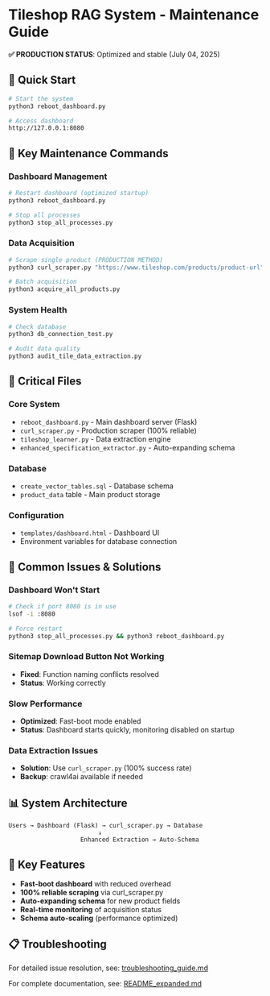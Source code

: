 # Tileshop RAG System - Maintenance Guide

**✅ PRODUCTION STATUS**: Optimized and stable (July 04, 2025)

## 🚀 Quick Start

```bash
# Start the system
python3 reboot_dashboard.py

# Access dashboard
http://127.0.0.1:8080
```

## 🔧 Key Maintenance Commands

### Dashboard Management
```bash
# Restart dashboard (optimized startup)
python3 reboot_dashboard.py

# Stop all processes
python3 stop_all_processes.py
```

### Data Acquisition
```bash
# Scrape single product (PRODUCTION METHOD)
python3 curl_scraper.py "https://www.tileshop.com/products/product-url"

# Batch acquisition
python3 acquire_all_products.py
```

### System Health
```bash
# Check database
python3 db_connection_test.py

# Audit data quality
python3 audit_tile_data_extraction.py
```

## 📁 Critical Files

### Core System
- `reboot_dashboard.py` - Main dashboard server (Flask)
- `curl_scraper.py` - Production scraper (100% reliable)
- `tileshop_learner.py` - Data extraction engine
- `enhanced_specification_extractor.py` - Auto-expanding schema

### Database
- `create_vector_tables.sql` - Database schema
- `product_data` table - Main product storage

### Configuration
- `templates/dashboard.html` - Dashboard UI
- Environment variables for database connection

## 🔧 Common Issues & Solutions

### Dashboard Won't Start
```bash
# Check if port 8080 is in use
lsof -i :8080

# Force restart
python3 stop_all_processes.py && python3 reboot_dashboard.py
```

### Sitemap Download Button Not Working
- **Fixed**: Function naming conflicts resolved
- **Status**: Working correctly

### Slow Performance
- **Optimized**: Fast-boot mode enabled
- **Status**: Dashboard starts quickly, monitoring disabled on startup

### Data Extraction Issues
- **Solution**: Use `curl_scraper.py` (100% success rate)
- **Backup**: crawl4ai available if needed

## 📊 System Architecture

```
Users → Dashboard (Flask) → curl_scraper.py → Database
                         ↓
                    Enhanced Extraction → Auto-Schema
```

## 🎯 Key Features

- **Fast-boot dashboard** with reduced overhead
- **100% reliable scraping** via curl_scraper.py
- **Auto-expanding schema** for new product fields
- **Real-time monitoring** of acquisition status
- **Schema auto-scaling** (performance optimized)

## 📋 Troubleshooting

For detailed issue resolution, see: [troubleshooting_guide.md](troubleshooting_guide.md)

For complete documentation, see: [README_expanded.md](README_expanded.md)